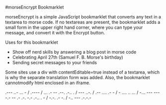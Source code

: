 #morseEncrypt Bookmarklet

morseEncrypt is a simple JavaScript bookmarklet that converts any text in a textarea to morse code. If no textareas are present, the bookmarklet adds a small form in the upper right hand corner, where you can type your message, and convert it with the Encrypt button.

Uses for this bookmarklet 
* Show off nerd skills by answering a blog post in morse code 
* Celebrating April 27th (Samuel F. B. Morse's birthday) 
* Sending secret messages to your friends

Some sites use a div with contentEditable=true instead of a textarea, which is why the separate translation form was added. Also, the bookmarklet cannotmodify html enclosed in an iframe. 

.--- ..- ... -  / .----  / ... .- -- .--. .-.. .  / --- ..-.  / .-- .... .- -  / - .... .. ...  / -... --- --- -.- -- .- .-. -.- .-.. . -  / -.-. .- -.  / -.. --- .-.-.- 